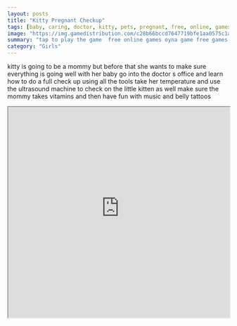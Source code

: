 ```yaml
---
layout: posts
title: "Kitty Pregnant Checkup"
tags: [baby, caring, doctor, kitty, pets, pregnant, free, online, games, oyna, game, free, games, play, play, games]
image: "https://img.gamedistribution.com/c28b66bccd7647719bfe1aa0575c1a95.jpg"
summary: "tap to play the game  free online games oyna game free games play play games"
category: "Girls"
---
```


kitty is going to be a mommy but before that she wants to make sure everything is going well with her baby go into the doctor s office and learn how to do a full check up using all the tools take her temperature and use the ultrasound machine to check on the little kitten as well make sure the mommy takes vitamins and then have fun with music and belly tattoos

<iframe width="100%" height="480px;" src="https://html5.gamedistribution.com/c28b66bccd7647719bfe1aa0575c1a95/"></iframe>